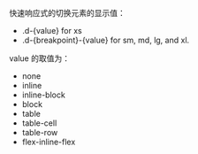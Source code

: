 快速响应式的切换元素的显示值：
    
- .d-{value} for xs
- .d-{breakpoint}-{value} for sm, md, lg, and xl.

value 的取值为：
- none 
- inline 
- inline-block 
- block 
- table 
- table-cell 
- table-row 
- flex-inline-flex
